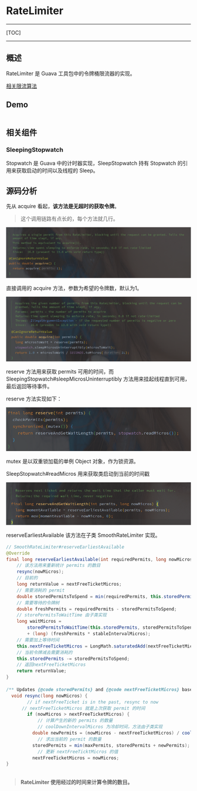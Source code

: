 # RateLimiter

---

[TOC]

---



## 概述

RateLimiter  是 Guava 工具包中的令牌桶限流器的实现。

[相关限流算法](../../系统设计/限流算法.md)

## Demo

```

```







## 相关组件

### SleepingStopwatch

Stopwatch 是 Guava 中的计时器实现，SleepStopwatch 持有 Stopwatch 的引用来获取启动的时间以及线程的 Sleep。





## 源码分析

先从 acquire 看起，**该方法是无超时的获取令牌**。

> 这个调用链路有点长的，每个方法就几行。

![image-20210915233616698](assets/image-20210915233616698.png)

直接调用的 acquire 方法，参数为希望的令牌数，默认为1。

![image-20210915233734149](assets/image-20210915233734149.png) 



reserve 方法用来获取 permits 可用的时间，而 SleepingStopwatch#sleepMicrosUninterruptibly 方法用来挂起线程直到可用，最后返回等待事件。

reserve 方法实现如下：

![image-20210916070708698](assets/image-20210916070708698.png)

mutex 是以双重锁加载的单例 Object 对象，作为锁资源。

SleepStopwatch#readMicros 用来获取类启动到当前的时间戳

![image-20210916070941312](assets/image-20210916070941312.png)

reserveEarliestAvailable 该方法在子类 SmoothRateLimiter 实现。

```java
// SmoothRateLimiter#reserveEarliestAvailable
@Override
final long reserveEarliestAvailable(int requiredPermits, long nowMicros) {
    // 该方法用来重新统计 permits 的数目
    resync(nowMicros);
    // 目前的
    long returnValue = nextFreeTicketMicros;
    // 需要消耗的 permit
    double storedPermitsToSpend = min(requiredPermits, this.storedPermits);
    // 需要等待的令牌树
    double freshPermits = requiredPermits - storedPermitsToSpend;
    // storePermitsToWaitTime 由子类实现
    long waitMicros =
        storedPermitsToWaitTime(this.storedPermits, storedPermitsToSpend)
        + (long) (freshPermits * stableIntervalMicros);
    // 需要加上等待时间
    this.nextFreeTicketMicros = LongMath.saturatedAdd(nextFreeTicketMicros, waitMicros);
    // 当前令牌减去需要消耗的
    this.storedPermits -= storedPermitsToSpend;
    // 返回nextFreeTicketMicros
    return returnValue;
}

/** Updates {@code storedPermits} and {@code nextFreeTicketMicros} based on the current time. */
  void resync(long nowMicros) {
        // if nextFreeTicket is in the past, resync to now
      // nextFreeTicketMicros 就是上次获取 permit 的时间
        if (nowMicros > nextFreeTicketMicros) {
            // 计算产生的新的 permits 的数量
            // coolDownIntervalMicros 为冷却时间，方法由子类实现
          double newPermits = (nowMicros - nextFreeTicketMicros) / coolDownIntervalMicros();
            // 求出当前的 permit 的数量
          storedPermits = min(maxPermits, storedPermits + newPermits);
            // 更新 nextFreeTicktMicros 的值
          nextFreeTicketMicros = nowMicros;
}
  
```

> **RateLimiter 使用经过的时间来计算令牌的数目。**